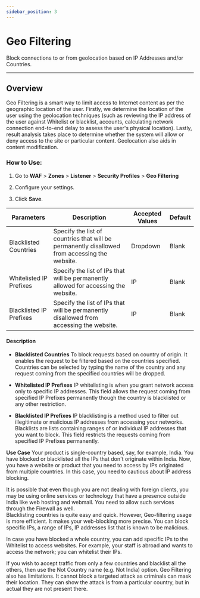 ```yaml
---
sidebar_position: 3
---
```


# Geo Filtering

Block connections to or from geolocation based on IP Addresses and/or Countries.

---

## Overview

Geo Filtering is a smart way to limit access to Internet content as per the geographic location of the user. Firstly, we determine the location of the user using the geolocation techniques (such as reviewing the IP address of the user against Whitelist or blacklist, accounts, calculating network connection end-to-end delay to assess the user's physical location). Lastly, result analysis takes place to determine whether the system will allow or deny access to the site or particular content. Geolocation also aids in content modification.

### How to Use:

1. Go to **WAF** > **Zones** > **Listener** > **Security Profiles** > **Geo Filtering**

2. Configure your settings.

3. Click **Save**. 

| Parameters              | Description                                                                                   | Accepted Values | Default |
|-------------------------|-----------------------------------------------------------------------------------------------|-----------------|---------|
| Blacklisted Countries   | Specify the list of countries that will be permanently disallowed from accessing the website. | Dropdown        | Blank   |
| Whitelisted IP Prefixes | Specify the list of IPs that will be permanently allowed for accessing the website.           | IP              | Blank   |
| Blacklisted IP Prefixes | Specify the list of IPs that will be permanently disallowed from accessing the website.       | IP              | Blank   |


#### Description

- **Blacklisted Countries**
To block requests based on country of origin. It enables the request to be filtered based on the countries specified. Countries can be selected by typing the name of the country and any request coming from the specified countries will be dropped.  

- **Whitelisted IP Prefixes**
IP whitelisting is when you grant network access only to specific IP addresses. This field allows the request coming from specified IP Prefixes permanently though the country is blacklisted or any other restriction.  

- **Blacklisted IP Prefixes**
IP blacklisting is a method used to filter out illegitimate or malicious IP addresses from accessing your networks. Blacklists are lists containing ranges of or individual IP addresses that you want to block. This field restricts the requests coming from specified IP Prefixes permanently.  

**Use Case**
Your product is single-country based, say, for example, India. You have blocked or blacklisted all the IPs that don't originate within India. Now, you have a website or product that you need to access by IPs originated from multiple countries. In this case, you need to cautious about IP address blocking.  

It is possible that even though you are not dealing with foreign clients, you may be using online services or technology that have a presence outside India like web hosting and webmail. You need to allow such services through the Firewall as well.  
Blacklisting countries is quite easy and quick. However, Geo-filtering usage is more efficient. It makes your web-blocking more precise. You can block specific IPs, a range of IPs, IP addresses list that is known to be malicious.  

In case you have blocked a whole country, you can add specific IPs to the Whitelist to access websites. For example, your staff is abroad and wants to access the network; you can whitelist their IPs.  

If you wish to accept traffic from only a few countries and blacklist all the others, then use the Not Country name (e.g. Not India) option. Geo Filtering also has limitations. It cannot block a targeted attack as criminals can mask their location. They can show the attack is from a particular country, but in actual they are not present there.  